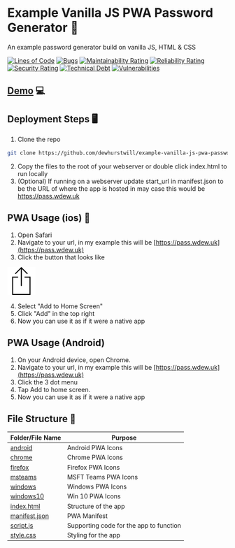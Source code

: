 # Example Vanilla JS PWA Password Generator 🔐
An example password generator build on vanilla JS, HTML &amp; CSS

[![Lines of Code](https://sonarcloud.io/api/project_badges/measure?project=dewhurstwill_example-vanilla-js-pwa-password-generator&metric=ncloc)](https://sonarcloud.io/dashboard?id=dewhurstwill_example-vanilla-js-pwa-password-generator)
[![Bugs](https://sonarcloud.io/api/project_badges/measure?project=dewhurstwill_example-vanilla-js-pwa-password-generator&metric=bugs)](https://sonarcloud.io/dashboard?id=dewhurstwill_example-vanilla-js-pwa-password-generator)
[![Maintainability Rating](https://sonarcloud.io/api/project_badges/measure?project=dewhurstwill_example-vanilla-js-pwa-password-generator&metric=sqale_rating)](https://sonarcloud.io/dashboard?id=dewhurstwill_example-vanilla-js-pwa-password-generator)
[![Reliability Rating](https://sonarcloud.io/api/project_badges/measure?project=dewhurstwill_example-vanilla-js-pwa-password-generator&metric=reliability_rating)](https://sonarcloud.io/dashboard?id=dewhurstwill_example-vanilla-js-pwa-password-generator)
[![Security Rating](https://sonarcloud.io/api/project_badges/measure?project=dewhurstwill_example-vanilla-js-pwa-password-generator&metric=security_rating)](https://sonarcloud.io/dashboard?id=dewhurstwill_example-vanilla-js-pwa-password-generator)
[![Technical Debt](https://sonarcloud.io/api/project_badges/measure?project=dewhurstwill_example-vanilla-js-pwa-password-generator&metric=sqale_index)](https://sonarcloud.io/dashboard?id=dewhurstwill_example-vanilla-js-pwa-password-generator)
[![Vulnerabilities](https://sonarcloud.io/api/project_badges/measure?project=dewhurstwill_example-vanilla-js-pwa-password-generator&metric=vulnerabilities)](https://sonarcloud.io/dashboard?id=dewhurstwill_example-vanilla-js-pwa-password-generator)

## [Demo](https://pass.wdew.uk) 💻

## Deployment Steps 🖥

1. Clone the repo

```bash 
git clone https://github.com/dewhurstwill/example-vanilla-js-pwa-password-generator.git
```

2. Copy the files to the root of your webserver or double click index.html to run locally
3. (Optional) If running on a webserver update start_url in manifest.json to be the URL of where the app is hosted in may case this would be https://pass.wdew.uk

## PWA Usage (ios) 📱

1. Open Safari
2. Navigate to your url, in my example this will be [https://pass.wdew.uk](https://pass.wdew.uk)
3. Click the button that looks like 

![this](https://github.com/dewhurstwill/example-vanilla-js-pwa-password-generator/blob/main/docs/images/arrow-up-inside-an-open-square.png)


4. Select "Add to Home Screen"
5. Click "Add" in the top right
6. Now you can use it as if it were a native app

## PWA Usage (Android)

1. On your Android device, open Chrome.
2. Navigate to your url, in my example this will be [https://pass.wdew.uk](https://pass.wdew.uk)
3. Click the 3 dot menu
4. Tap Add to home screen.
5. Now you can use it as if it were a native app

## File Structure 📂

| Folder/File Name | Purpose |
| - | - |
| [android](https://github.com/dewhurstwill/example-vanilla-js-pwa-password-generator/tree/main/android) | Android PWA Icons |
| [chrome](https://github.com/dewhurstwill/example-vanilla-js-pwa-password-generator/tree/main/chrome) | Chrome PWA Icons |
| [firefox](https://github.com/dewhurstwill/example-vanilla-js-pwa-password-generator/tree/main/firefox) | Firefox PWA Icons |
| [msteams](https://github.com/dewhurstwill/example-vanilla-js-pwa-password-generator/tree/main/msteams) | MSFT Teams PWA Icons |
| [windows](https://github.com/dewhurstwill/example-vanilla-js-pwa-password-generator/tree/main/windows) | Windows PWA Icons |
| [windows10](https://github.com/dewhurstwill/example-vanilla-js-pwa-password-generator/tree/main/windows10) | Win 10 PWA Icons |
| [index.html](https://github.com/dewhurstwill/example-vanilla-js-pwa-password-generator/tree/main/index.html) | Structure of the app |
| [manifest.json](https://github.com/dewhurstwill/example-vanilla-js-pwa-password-generator/tree/main/manifest.json) | PWA Manifest |
| [script.js](https://github.com/dewhurstwill/example-vanilla-js-pwa-password-generator/tree/main/script.js) | Supporting code for the app to function |
| [style.css](https://github.com/dewhurstwill/example-vanilla-js-pwa-password-generator/tree/main/style.css) | Styling for the app |
